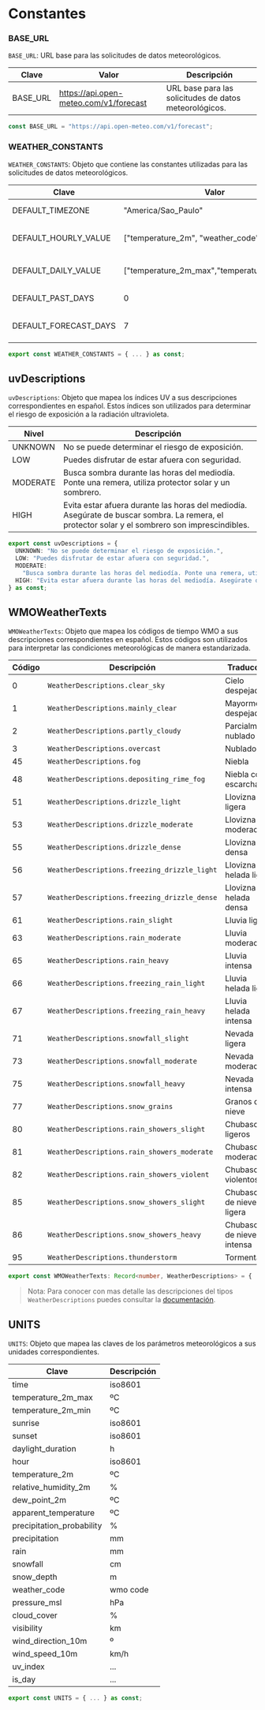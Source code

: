 # Constantes

### BASE_URL

`BASE_URL`: URL base para las solicitudes de datos meteorológicos.

| Clave    | Valor                                  | Descripción                                            |
| -------- | -------------------------------------- | ------------------------------------------------------ |
| BASE_URL | https://api.open-meteo.com/v1/forecast | URL base para las solicitudes de datos meteorológicos. |

```typescript
const BASE_URL = "https://api.open-meteo.com/v1/forecast";
```

### WEATHER_CONSTANTS

`WEATHER_CONSTANTS`: Objeto que contiene las constantes utilizadas para las solicitudes de datos meteorológicos.

| Clave                 | Valor                                       | Descripción                          |
| --------------------- | ------------------------------------------- | ------------------------------------ |
| DEFAULT_TIMEZONE      | "America/Sao_Paulo"                         | Zona horaria por defecto.            |
| DEFAULT_HOURLY_VALUE  | ["temperature_2m", "weather_code"]          | Parámetros predeterminados por hora. |
| DEFAULT_DAILY_VALUE   | ["temperature_2m_max","temperature_2m_min"] | Parámetros predeterminados por día.  |
| DEFAULT_PAST_DAYS     | 0                                           | Días pasados por defecto.            |
| DEFAULT_FORECAST_DAYS | 7                                           | Días de pronóstico por defecto.      |

```typescript
export const WEATHER_CONSTANTS = { ... } as const;
```

## uvDescriptions

`uvDescriptions`: Objeto que mapea los índices UV a sus descripciones correspondientes en español. Estos índices son utilizados para determinar el riesgo de exposición a la radiación ultravioleta.

| Nivel    | Descripción                                                                                                                                     |
| -------- | ----------------------------------------------------------------------------------------------------------------------------------------------- |
| UNKNOWN  | No se puede determinar el riesgo de exposición.                                                                                                 |
| LOW      | Puedes disfrutar de estar afuera con seguridad.                                                                                                 |
| MODERATE | Busca sombra durante las horas del mediodía. Ponte una remera, utiliza protector solar y un sombrero.                                           |
| HIGH     | Evita estar afuera durante las horas del mediodía. Asegúrate de buscar sombra. La remera, el protector solar y el sombrero son imprescindibles. |

```typescript
export const uvDescriptions = {
  UNKNOWN: "No se puede determinar el riesgo de exposición.",
  LOW: "Puedes disfrutar de estar afuera con seguridad.",
  MODERATE:
    "Busca sombra durante las horas del mediodía. Ponte una remera, utiliza protector solar y un sombrero.",
  HIGH: "Evita estar afuera durante las horas del mediodía. Asegúrate de buscar sombra. La remera, el protector solar y el sombrero son imprescindibles.",
} as const;
```

## WMOWeatherTexts

`WMOWeatherTexts`: Objeto que mapea los códigos de tiempo WMO a sus descripciones correspondientes en español. Estos códigos son utilizados para interpretar las condiciones meteorológicas de manera estandarizada.

| Código | Descripción                                  | Traducción                 |
| ------ | -------------------------------------------- | -------------------------- |
| 0      | `WeatherDescriptions.clear_sky`              | Cielo despejado            |
| 1      | `WeatherDescriptions.mainly_clear`           | Mayormente despejado       |
| 2      | `WeatherDescriptions.partly_cloudy`          | Parcialmente nublado       |
| 3      | `WeatherDescriptions.overcast`               | Nublado                    |
| 45     | `WeatherDescriptions.fog`                    | Niebla                     |
| 48     | `WeatherDescriptions.depositing_rime_fog`    | Niebla con escarcha        |
| 51     | `WeatherDescriptions.drizzle_light`          | Llovizna ligera            |
| 53     | `WeatherDescriptions.drizzle_moderate`       | Llovizna moderada          |
| 55     | `WeatherDescriptions.drizzle_dense`          | Llovizna densa             |
| 56     | `WeatherDescriptions.freezing_drizzle_light` | Llovizna helada ligera     |
| 57     | `WeatherDescriptions.freezing_drizzle_dense` | Llovizna helada densa      |
| 61     | `WeatherDescriptions.rain_slight`            | Lluvia ligera              |
| 63     | `WeatherDescriptions.rain_moderate`          | Lluvia moderada            |
| 65     | `WeatherDescriptions.rain_heavy`             | Lluvia intensa             |
| 66     | `WeatherDescriptions.freezing_rain_light`    | Lluvia helada ligera       |
| 67     | `WeatherDescriptions.freezing_rain_heavy`    | Lluvia helada intensa      |
| 71     | `WeatherDescriptions.snowfall_slight`        | Nevada ligera              |
| 73     | `WeatherDescriptions.snowfall_moderate`      | Nevada moderada            |
| 75     | `WeatherDescriptions.snowfall_heavy`         | Nevada intensa             |
| 77     | `WeatherDescriptions.snow_grains`            | Granos de nieve            |
| 80     | `WeatherDescriptions.rain_showers_slight`    | Chubascos ligeros          |
| 81     | `WeatherDescriptions.rain_showers_moderate`  | Chubascos moderados        |
| 82     | `WeatherDescriptions.rain_showers_violent`   | Chubascos violentos        |
| 85     | `WeatherDescriptions.snow_showers_slight`    | Chubascos de nieve ligera  |
| 86     | `WeatherDescriptions.snow_showers_heavy`     | Chubascos de nieve intensa |
| 95     | `WeatherDescriptions.thunderstorm`           | Tormenta                   |

```typescript
export const WMOWeatherTexts: Record<number, WeatherDescriptions> = { ... } as const;
```

> Nota: Para conocer con mas detalle las descripciones del tipos `WeatherDescriptions` puedes consultar la [documentación](./types.md#weatherdescriptions).

## UNITS

`UNITS`: Objeto que mapea las claves de los parámetros meteorológicos a sus unidades correspondientes.

| Clave                     | Descripción |
| ------------------------- | ----------- |
| time                      | iso8601     |
| temperature_2m_max        | ºC          |
| temperature_2m_min        | ºC          |
| sunrise                   | iso8601     |
| sunset                    | iso8601     |
| daylight_duration         | h           |
| hour                      | iso8601     |
| temperature_2m            | ºC          |
| relative_humidity_2m      | %           |
| dew_point_2m              | ºC          |
| apparent_temperature      | ºC          |
| precipitation_probability | %           |
| precipitation             | mm          |
| rain                      | mm          |
| snowfall                  | cm          |
| snow_depth                | m           |
| weather_code              | wmo code    |
| pressure_msl              | hPa         |
| cloud_cover               | %           |
| visibility                | km          |
| wind_direction_10m        | º           |
| wind_speed_10m            | km/h        |
| uv_index                  | ...         |
| is_day                    | ...         |

```typescript
export const UNITS = { ... } as const;
```
